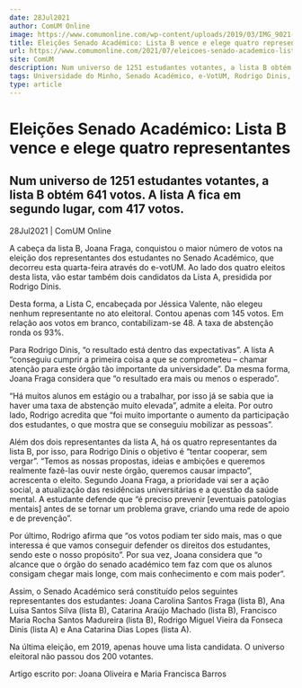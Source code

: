 ```yaml
---
date: 28Jul2021
author: ComUM Online
image: https://www.comumonline.com/wp-content/uploads/2019/03/IMG_9021-1500x1000.jpg
title: Eleições Senado Académico: Lista B vence e elege quatro representantes
url: https://www.comumonline.com/2021/07/eleicoes-senado-academico-lista-b-vence-e-elege-quatro-representantes/
site: ComUM
description: Num universo de 1251 estudantes votantes, a lista B obtém 641 votos. A lista A fica em segundo lugar, com 417 votos. A lista C não consegue nenhum lugar.
tags: Universidade do Minho, Senado Académico, e-VotUM, Rodrigo Dinis, Eleições para os representantes dos alunos, Lista A - Agir pela Academia, Lista B - A Voz da Academia, Lista C - Dos alunos para os alunos, Joana Fraga
type: article
---
```



# Eleições Senado Académico: Lista B vence e elege quatro representantes

## Num universo de 1251 estudantes votantes, a lista B obtém 641 votos. A lista A fica em segundo lugar, com 417 votos.

28Jul2021 | ComUM Online

A cabeça da lista B, Joana Fraga, conquistou o maior número de votos na eleição dos representantes dos estudantes no Senado Académico, que decorreu esta quarta-feira através do e-votUM. Ao lado dos quatro eleitos desta lista, vão estar também dois candidatos da Lista A, presidida por Rodrigo Dinis.

Desta forma, a Lista C, encabeçada por Jéssica Valente, não elegeu nenhum representante no ato eleitoral. Contou apenas com 145 votos. Em relação aos votos em branco, contabilizam-se 48. A taxa de abstenção ronda os 93%.



Para Rodrigo Dinis, “o resultado está dentro das expectativas”. A lista A “conseguiu cumprir a primeira coisa a que se comprometeu – chamar atenção para este órgão tão importante da universidade”. Da mesma forma, Joana Fraga considera que “o resultado era mais ou menos o esperado”.

“Há muitos alunos em estágio ou a trabalhar, por isso já se sabia que ia haver uma taxa de abstenção muito elevada”, admite a eleita. Por outro lado, Rodrigo acredita que “foi muito importante o aumento da participação dos estudantes, o que mostra que se conseguiu mobilizar as pessoas”.

Além dos dois representantes da lista A, há os quatro representantes da lista B, por isso, para Rodrigo Dinis o objetivo é “tentar cooperar, sem vergar”. “Temos as nossas propostas, ideias e ambições e queremos realmente fazê-las ouvir neste órgão, queremos causar impacto”, acrescenta o eleito. Segundo Joana Fraga, a prioridade vai ser a ação social, a atualização das residências universitárias e a questão da saúde mental. A estudante defende que “é preciso prevenir [eventuais patologias mentais] antes de se tornar um problema grave, criando uma rede de apoio e de prevenção”.

Por último, Rodrigo afirma que “os votos podiam ter sido mais, mas o que interessa é que vamos conseguir defender os direitos dos estudantes, sendo este o nosso propósito”. Por sua vez, Joana considera que “o alcance que o órgão do senado académico tem faz com que os alunos consigam chegar mais longe, com mais conhecimento e com mais poder”.

Assim, o Senado Académico será constituído pelos seguintes representantes dos estudantes: Joana Carolina Santos Fraga (lista B), Ana Luísa Santos Silva (lista B), Catarina Araújo Machado (lista B), Francisco Maria Rocha Santos Madureira (lista B), Rodrigo Miguel Vieira da Fonseca Dinis (lista A) e Ana Catarina Dias Lopes (lista A).

Na última eleição, em 2019, apenas houve uma lista candidata. O universo eleitoral não passou dos 200 votantes.

Artigo escrito por: Joana Oliveira e Maria Francisca Barros

